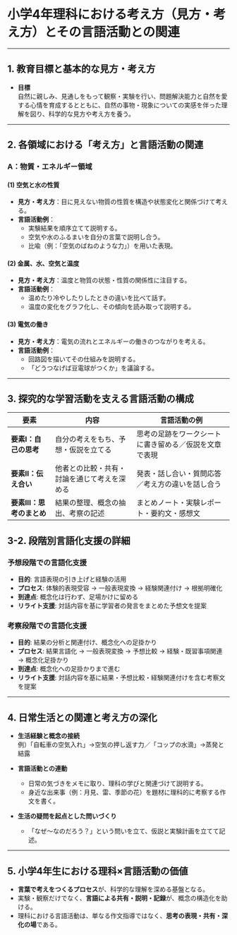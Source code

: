 # 小学4年理科における考え方（見方・考え方）とその言語活動との関連

---

## 1. 教育目標と基本的な見方・考え方

- **目標**  
  自然に親しみ、見通しをもって観察・実験を行い、問題解決能力と自然を愛する心情を育成するとともに、自然の事物・現象についての実感を伴った理解を図り、科学的な見方や考え方を養う。

---

## 2. 各領域における「考え方」と言語活動の関連

### A：物質・エネルギー領域

#### (1) 空気と水の性質
- **見方・考え方**：目に見えない物質の性質を構造や状態変化と関係づけて考える。
- **言語活動例**：
  - 実験結果を順序立てて説明する。
  - 空気や水のふるまいを自分の言葉で説明し合う。
  - 比喩（例：「空気のばねのような力」）を用いた表現。

#### (2) 金属、水、空気と温度
- **見方・考え方**：温度と物質の状態・性質の関係性に注目する。
- **言語活動例**：
  - 温めたり冷やしたりしたときの違いを比べて話す。
  - 温度の変化をグラフ化し、その傾向を読み取って説明する。

#### (3) 電気の働き
- **見方・考え方**：電気の流れとエネルギーの働きのつながりを考える。
- **言語活動例**：
  - 回路図を描いてその仕組みを説明する。
  - 「どうつなげば豆電球がつくか」を議論する。

---

## 3. 探究的な学習活動を支える言語活動の構成

| 要素 | 内容 | 言語活動の例 |
|------|------|---------------|
| **要素Ⅰ：自己の思考** | 自分の考えをもち、予想・仮説を立てる | 思考の足跡をワークシートに書き留める／仮説を文章で表現 |
| **要素Ⅱ：伝え合い** | 他者との比較・共有・討論を通じて考えを深める | 発表・話し合い・質問応答／考え方の違いを話し合う |
| **要素Ⅲ：思考のまとめ** | 結果の整理、概念の抽出、考察の記述 | まとめノート・実験レポート・要約文・感想文 |

## 3-2. 段階別言語化支援の詳細

### 予想段階での言語化支援
- **目的**: 言語表現の引き上げと経験の活用
- **プロセス**: 体験的表現受容 → 一般表現変換 → 経験関連付け → 根拠明確化
- **到達点**: 概念化は行わず、足場かけに留める
- **リライト支援**: 対話内容を基に学習者の発言をまとめた予想文を提案

### 考察段階での言語化支援  
- **目的**: 結果の分析と関連付け、概念化への足掛かり
- **プロセス**: 結果言語化 → 一般表現変換 → 予想比較 → 経験・既習事項関連 → 概念化足掛かり
- **到達点**: 概念化への足掛かりまで進む
- **リライト支援**: 対話内容を基に結果・予想比較・経験関連付けを含む考察文を提案

---

## 4. 日常生活との関連と考え方の深化

- **生活経験と概念の接続**  
  例）「自転車の空気入れ」→空気の押し返す力／「コップの水滴」→蒸発と結露

- **言語活動との連動**  
  - 日常の気づきをメモに取り、理科の学びと関連づけて説明する。
  - 身近な出来事（例：月見、雷、季節の花）を題材に理科的に考察する作文を書く。

- **生活の疑問を起点とした問いづくり**  
  - 「なぜ〜なのだろう？」という問いを立て、仮説と実験計画を立てて記述。

---

## 5. 小学4年生における理科×言語活動の価値

- **言葉で考えをつくるプロセス**が、科学的な理解を深める基盤となる。
- 実験・観察だけでなく、**言語による共有・説明・記録**が、概念の構造化を助ける。
- 理科における言語活動は、単なる作文指導ではなく、**思考の表現・共有・深化の場**である。